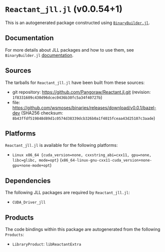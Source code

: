 # `Reactant_jll.jl` (v0.0.54+1)

This is an autogenerated package constructed using [`BinaryBuilder.jl`](https://github.com/JuliaPackaging/BinaryBuilder.jl).

## Documentation

For more details about JLL packages and how to use them, see `BinaryBuilder.jl` [documentation](https://docs.binarybuilder.org/stable/jll/).

## Sources

The tarballs for `Reactant_jll.jl` have been built from these sources:

* git repository: https://github.com/Pangoraw/Reactant.jl.git (revision: `1f8331609c430d96dcec0436b30fc5a34f40727b`)
* file: https://github.com/wsmoses/binaries/releases/download/v0.0.1/bazel-dev (SHA256 checksum: `8b43ffdf519848d89d1c0574d38339dcb326b0a1f4015fceaa43d25107c3aade`)

## Platforms

`Reactant_jll.jl` is available for the following platforms:

* `Linux x86_64 {cuda_version=none, cxxstring_abi=cxx11, gpu=none, libc=glibc, mode=opt}` (`x86_64-linux-gnu-cxx11-cuda_version+none-gpu+none-mode+opt`)

## Dependencies

The following JLL packages are required by `Reactant_jll.jl`:

* `CUDA_Driver_jll`

## Products

The code bindings within this package are autogenerated from the following `Products`:

* `LibraryProduct`: `libReactantExtra`
